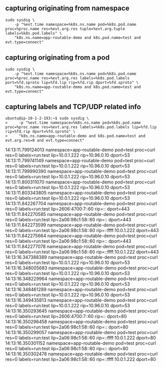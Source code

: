 ## capturing originating from namespace 
```
sudo sysdig \
    -p "%evt.time namespace=%k8s.ns.name pod=%k8s.pod.name proc=%proc.name res=%evt.arg.res tuple=%evt.arg.tuple labels=%k8s.pod.labels" \
    "k8s.ns.name=app-routable-demo and k8s.pod.name=test and evt.type=connect"
```
## capturing originating from a pod 
```
sudo sysdig \
    -p "%evt.time namespace=%k8s.ns.name pod=%k8s.pod.name proc=%proc.name res=%evt.arg.res labels=%k8s.pod.labels port=%fd.sproto lip=%fd.lip rip=%fd.rip dport=%fd.sproto" \
    "k8s.ns.name=app-routable-demo and k8s.pod.name=test and evt.type=connect"
```
## capturing labels and TCP/UDP related info
```
ubuntu@ip-10-1-2-193:~$ sudo sysdig \
>     -p "%evt.time namespace=%k8s.ns.name pod=%k8s.pod.name proc=%proc.name res=%evt.arg.res labels=%k8s.pod.labels lip=%fd.lip rip=%fd.rip dport=%fd.sproto" \
>     "k8s.ns.name=app-routable-demo and k8s.pod.name=test and evt.arg.res=0 and evt.type=connect"
```
14:13:11.799124013 namespace=app-routable-demo pod=test proc=curl res=0 labels=run:test lip=10.0.1.222 rip=10.96.0.10 dport=53
14:13:11.799741149 namespace=app-routable-demo pod=test proc=curl res=0 labels=run:test lip=10.0.1.222 rip=10.96.0.10 dport=53
14:13:11.799990390 namespace=app-routable-demo pod=test proc=curl res=0 labels=run:test lip=10.0.1.222 rip=10.96.0.10 dport=53
14:13:11.800311070 namespace=app-routable-demo pod=test proc=curl res=0 labels=run:test lip=10.0.1.222 rip=10.96.0.10 dport=53
14:13:11.803343805 namespace=app-routable-demo pod=test proc=curl res=0 labels=run:test lip=10.0.1.222 rip=10.96.0.10 dport=53
14:13:11.842267704 namespace=app-routable-demo pod=test proc=curl res=0 labels=run:test lip=2606:4700:7::60 rip=:: dport=443
14:13:11.842270585 namespace=app-routable-demo pod=test proc=curl res=0 labels=run:test lip=2a06:98c1:58::60 rip=:: dport=443
14:13:11.842273599 namespace=app-routable-demo pod=test proc=curl res=0 labels=run:test lip=2a06:98c1:58::60 rip=::ffff:10.0.1.222 dport=443
14:13:11.842275664 namespace=app-routable-demo pod=test proc=curl res=0 labels=run:test lip=2a06:98c1:58::60 rip=:: dport=443
14:13:11.842277078 namespace=app-routable-demo pod=test proc=curl res=0 labels=run:test lip=2a06:98c1:58::60 rip=::ffff:10.0.1.222 dport=443
14:13:16.347388389 namespace=app-routable-demo pod=test proc=curl res=0 labels=run:test lip=10.0.1.222 rip=10.96.0.10 dport=53
14:13:16.348005683 namespace=app-routable-demo pod=test proc=curl res=0 labels=run:test lip=10.0.1.222 rip=10.96.0.10 dport=53
14:13:16.348229964 namespace=app-routable-demo pod=test proc=curl res=0 labels=run:test lip=10.0.1.222 rip=10.96.0.10 dport=53
14:13:16.348461289 namespace=app-routable-demo pod=test proc=curl res=0 labels=run:test lip=10.0.1.222 rip=10.96.0.10 dport=53
14:13:16.349435813 namespace=app-routable-demo pod=test proc=curl res=0 labels=run:test lip=10.0.1.222 rip=10.96.0.10 dport=53
14:13:16.350293645 namespace=app-routable-demo pod=test proc=curl res=0 labels=run:test lip=2606:4700:7::60 rip=:: dport=80
14:13:16.350296458 namespace=app-routable-demo pod=test proc=curl res=0 labels=run:test lip=2a06:98c1:58::60 rip=:: dport=80
14:13:16.350299057 namespace=app-routable-demo pod=test proc=curl res=0 labels=run:test lip=2a06:98c1:58::60 rip=::ffff:10.0.1.222 dport=80
14:13:16.350301152 namespace=app-routable-demo pod=test proc=curl res=0 labels=run:test lip=2a06:98c1:58::60 rip=:: dport=80
14:13:16.350302478 namespace=app-routable-demo pod=test proc=curl res=0 labels=run:test lip=2a06:98c1:58::60 rip=::ffff:10.0.1.222 dport=80
```
